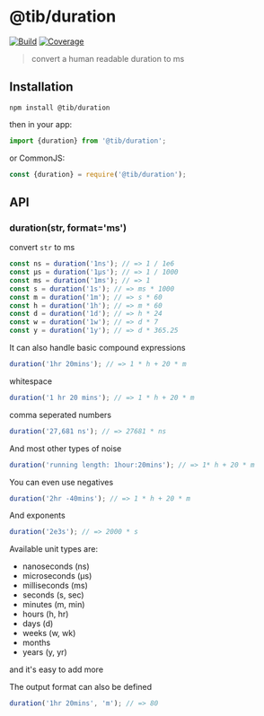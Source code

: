 # @tib/duration

[![Build](https://gitr.net/tib/duration/badges/master/pipeline.svg)](https://gitr.net/tib/duration)
[![Coverage](https://gitr.net/tib/duration/badges/master/coverage.svg)](https://gitr.net/tib/duration)

> convert a human readable duration to ms

## Installation

`npm install @tib/duration`

then in your app:

```js
import {duration} from '@tib/duration';
```

or CommonJS:

```js
const {duration} = require('@tib/duration');
```

## API

### duration(str, format='ms')

convert `str` to ms

```js
const ns = duration('1ns'); // => 1 / 1e6
const μs = duration('1μs'); // => 1 / 1000
const ms = duration('1ms'); // => 1
const s = duration('1s'); // => ms * 1000
const m = duration('1m'); // => s * 60
const h = duration('1h'); // => m * 60
const d = duration('1d'); // => h * 24
const w = duration('1w'); // => d * 7
const y = duration('1y'); // => d * 365.25
```

It can also handle basic compound expressions

```js
duration('1hr 20mins'); // => 1 * h + 20 * m
```

whitespace

```js
duration('1 hr 20 mins'); // => 1 * h + 20 * m
```

comma seperated numbers

```js
duration('27,681 ns'); // => 27681 * ns
```

And most other types of noise

```js
duration('running length: 1hour:20mins'); // => 1* h + 20 * m
```

You can even use negatives

```js
duration('2hr -40mins'); // => 1 * h + 20 * m
```

And exponents

```js
duration('2e3s'); // => 2000 * s
```

Available unit types are:

- nanoseconds (ns)
- microseconds (μs)
- milliseconds (ms)
- seconds (s, sec)
- minutes (m, min)
- hours (h, hr)
- days (d)
- weeks (w, wk)
- months
- years (y, yr)

and it's easy to add more

The output format can also be defined

```js
duration('1hr 20mins', 'm'); // => 80
```
